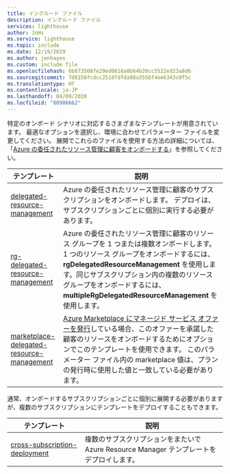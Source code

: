 ```yaml
---
title: インクルード ファイル
description: インクルード ファイル
services: lighthouse
author: JnHs
ms.service: lighthouse
ms.topic: include
ms.date: 12/19/2019
ms.author: jenhayes
ms.custom: include file
ms.openlocfilehash: 6b873508fe29ed0816a8b64b26cc5522ed23a8d6
ms.sourcegitcommit: 7d8158fcdcc25107dfda98a355bf4ee6343c0f5c
ms.translationtype: HT
ms.contentlocale: ja-JP
ms.lasthandoff: 04/09/2020
ms.locfileid: "80986662"
---
```

特定のオンボード シナリオに対応するさまざまなテンプレートが用意されています。 最適なオプションを選択し、環境に合わせてパラメーター ファイルを変更してください。 展開でこれらのファイルを使用する方法の詳細については、「[Azure の委任されたリソース管理に顧客をオンボードする](../articles/lighthouse/how-to/onboard-customer.md)」を参照してください。

| **テンプレート** | **説明** |
|---------|---------|
| [delegated-resource-management](https://github.com/Azure/Azure-Lighthouse-samples/tree/master/templates/delegated-resource-management) | Azure の委任されたリソース管理に顧客のサブスクリプションをオンボードします。 デプロイは、サブスクリプションごとに個別に実行する必要があります。 |
| [rg-delegated-resource-management](https://github.com/Azure/Azure-Lighthouse-samples/tree/master/templates/rg-delegated-resource-management) | Azure の委任されたリソース管理に顧客のリソース グループを 1 つまたは複数オンボードします。 1 つのリソース グループをオンボードするには、**rgDelegatedResourceManagement**  を使用します。同じサブスクリプション内の複数のリソース グループをオンボードするには、**multipleRgDelegatedResourceManagement** を使用します。 |
| [marketplace-delegated-resource-management](https://github.com/Azure/Azure-Lighthouse-samples/tree/master/templates/marketplace-delegated-resource-management) | [Azure Marketplace にマネージド サービス オファーを発行](../articles/lighthouse/how-to/publish-managed-services-offers.md)している場合、このオファーを承諾した顧客のリソースをオンボードするためにオプションでこのテンプレートを使用できます。 このパラメーター ファイル内の marketplace 値は、プランの発行時に使用した値と一致している必要があります。 |

通常、オンボードするサブスクリプションごとに個別に展開する必要がありますが、複数のサブスクリプションにテンプレートをデプロイすることもできます。

| **テンプレート** | **説明** |
|---------|---------|
| [cross-subscription-deployment](https://github.com/Azure/Azure-Lighthouse-samples/tree/master/templates/cross-subscription-deployment) | 複数のサブスクリプションをまたいで Azure Resource Manager テンプレートをデプロイします。 |
